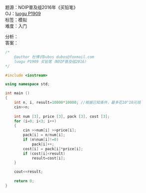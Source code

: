 题源：NOIP普及组2016年《买铅笔》  
OJ：[luogu P1909](https://www.luogu.org/problemnew/show/P1909)  
标签：模拟  
难度：入门  

分析：  
答案：
```cpp
/* 	
	@author 杜博识Dubos dubos@foxmail.com
	luogu P1909 买铅笔（NOIP普及组2016） 
*/

#include <iostream>

using namespace std;

int main ()
{
	int n, i, result=10000*10000; //根据已知条件，最多花10^10元钱 
	cin>>n;
	
	int num [3], price [3], pack [3], cost [3];
	for (i=0; i<3; i++)
	{
		cin >>num[i] >>price[i];
		pack[i] = n/num[i];
		if (n%num[i]!=0)
			pack[i]++;
		cost[i] = pack[i]*price[i];
		if (cost[i]<result)
			result=cost[i];
	}

	cout<<result;
	
	return 0;
}
```
